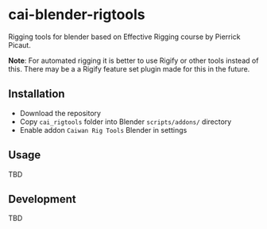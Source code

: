 # cai-blender-rigtools
Rigging tools for blender based on Effective Rigging course by Pierrick Picaut.

**Note**: For automated rigging it is better to use Rigify or other tools instead of this. There may be a a Rigify feature set plugin made for this in the future.


## Installation
- Download the repository
- Copy `cai_rigtools` folder into Blender `scripts/addons/` directory
- Enable addon `Caiwan Rig Tools` Blender in settings

## Usage 
TBD 

## Development 
TBD
